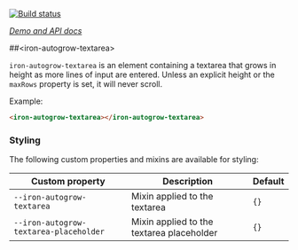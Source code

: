<!---

This README is automatically generated from the comments in these files:
iron-autogrow-textarea.html

Edit those files, and our readme bot will duplicate them over here!
Edit this file, and the bot will squash your changes :)

The bot does some handling of markdown. Please file a bug if it does the wrong
thing! https://github.com/PolymerLabs/tedium/issues

-->

[![Build status](https://travis-ci.org/PolymerElements/iron-autogrow-textarea.svg?branch=master)](https://travis-ci.org/PolymerElements/iron-autogrow-textarea)

_[Demo and API docs](https://elements.polymer-project.org/elements/iron-autogrow-textarea)_

##&lt;iron-autogrow-textarea&gt;

`iron-autogrow-textarea` is an element containing a textarea that grows in height as more lines of input are entered. Unless an explicit height or the `maxRows` property is set, it will never scroll.

Example:

```html
<iron-autogrow-textarea></iron-autogrow-textarea>
```

### Styling

The following custom properties and mixins are available for styling:

| Custom property | Description | Default |
| --- | --- | --- |
| `--iron-autogrow-textarea` | Mixin applied to the textarea | `{}` |
| `--iron-autogrow-textarea-placeholder` | Mixin applied to the textarea placeholder | `{}` |
